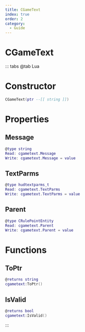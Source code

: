 ```yaml
---
title: CGameText
index: true
order: 2
category:
  - Guide
---
```


# CGameText

::: tabs
@tab Lua
# Constructor
```lua
CGameText(ptr --[[ string ]])
```
# Properties
## Message 
```lua
@type string
Read: cgametext.Message
Write: cgametext.Message = value
```
## TextParms 
```lua
@type hudtextparms_t
Read: cgametext.TextParms
Write: cgametext.TextParms = value
```
## Parent 
```lua
@type CRulePointEntity
Read: cgametext.Parent
Write: cgametext.Parent = value
```
# Functions
## ToPtr
```lua
@returns string
cgametext:ToPtr()
```
## IsValid
```lua
@returns bool
cgametext:IsValid()
```

:::